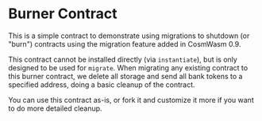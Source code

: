 # Burner Contract

This is a simple contract to demonstrate using migrations to shutdown (or
"burn") contracts using the migration feature added in CosmWasm 0.9.

This contract cannot be installed directly (via `instantiate`), but is only
designed to be used for `migrate`. When migrating any existing contract to this
burner contract, we delete all storage and send all bank tokens to a specified
address, doing a basic cleanup of the contract.

You can use this contract as-is, or fork it and customize it more if you want to
do more detailed cleanup.
